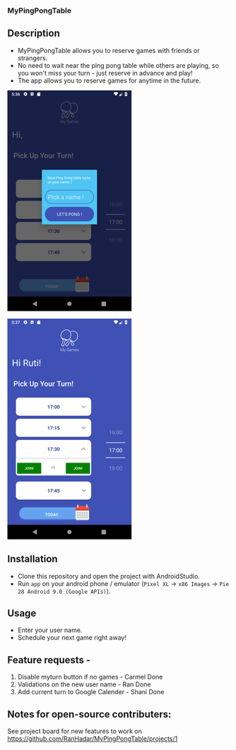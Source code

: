 ### MyPingPongTable

## Description
- MyPingPongTable allows you to reserve games with friends or strangers.
- No need to wait near the ping pong table while others are playing, 
  so you won't miss your turn - just reserve in advance and play!
- The app allows you to reserve games for anytime in the future.

![](demo1.png)

![](demo2.png)

## Installation
- Clone this repository and open the project with AndroidStudio.
- Run `app` on your android phone / emulator 
(`Pixel XL` -> `x86 Images` -> `Pie 28 Android 9.0 (Google APIs)`).

## Usage
- Enter your user name.
- Schedule your next game right away!

## Feature requests - 
1. Disable myturn button if no games - Carmel Done
2. Validations on the new user name - Ran Done
3. Add current turn to Google Calender - Shani Done 

## Notes for open-source contributers:
See project board for new features to work on 
https://github.com/RanHadar/MyPingPongTable/projects/1

